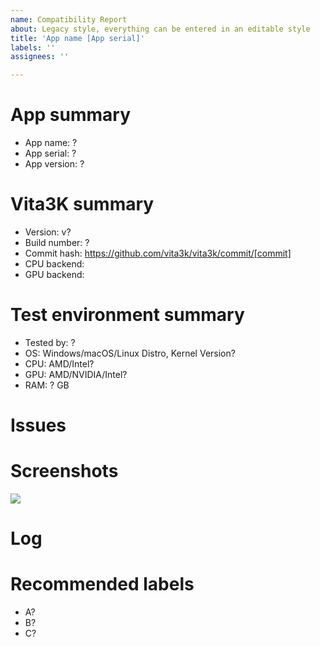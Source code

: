 ```yaml
---
name: Compatibility Report
about: Legacy style, everything can be entered in an editable style
title: 'App name [App serial]'
labels: ''
assignees: ''

---
```


<!-- Please use the game's name for issue Title -->
<!-- issue Title should be "App name [App serial]". App name should be the title of the English version -->
<!-- Amend ? below with the correct information -->

# App summary
- App name: ?
- App serial: ?
- App version: ?

# Vita3K summary
- Version: v?
- Build number: ?
- Commit hash: https://github.com/vita3k/vita3k/commit/[commit] <!-- Replace "[commit]" with commit hash -->
- CPU backend: <!-- As of today Vita3K uses two CPU backend engines to run games: Unicorn and Dynarmic.
                          When testing games Dynarmic should be prefered as it normally gives better results than Unicorn.
                          You can change the CPU backend on the emu settings -->
- GPU backend: <!-- Vita3K has the option to choose bewteen Vulkan and OpenGL,
                          there is no superior option and one can have better results than other -->

# Test environment summary
- Tested by: ?
- OS: Windows/macOS/Linux Distro, Kernel Version? <!-- Please do not submit test results on 
                                                                                         Android as largely different result with PC.
                                                                                         Please submit Android specific issues here
                                                                                         https://github.com/Vita3K/Vita3K-Android/issues -->
- CPU: AMD/Intel?
- GPU: AMD/NVIDIA/Intel?
- RAM: ? GB

# Issues
<!-- Summary of problems -->

# Screenshots
![](https://?)

# Log
<!-- The Vita3K logs are in the same path as the Vita3K itself -->

# Recommended labels
<!-- See https://github.com/Vita3K/compatibility/labels -->
<!-- One of the following status labels must be assigned [Nothing, Bootable, Intro, Menu, Ingame -, Ingame +, Playable] -->
<!-- Watch out for capitalization and typos -->
- A?
- B?
- C?
